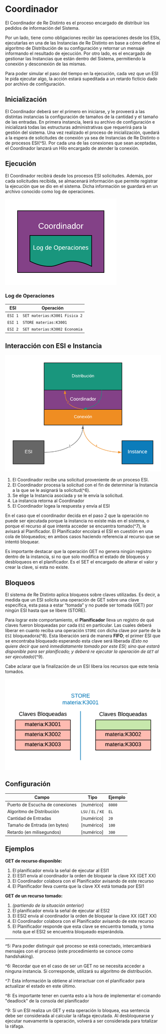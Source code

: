 # Coordinador

El Coordinador de Re Distinto es el proceso encargado de distribuir los pedidos de información del Sistema.

Por un lado, tiene como obligaciones recibir las operaciones desde los ESIs, ejecutarlas en una de las Instancias de Re Distinto en base a cómo define el algoritmo de Distribución de su configuración y retornar un mensaje informando el resultado de ejecución. Por otro lado, es el encargado de gestionar las Instancias que están dentro del Sistema, permitiendo la conexión y desconexión de las mismas.

Para poder simular el paso del tiempo en la ejecución, cada vez que un ESI le pida ejecutar algo, la acción estará supeditada a un retardo ficticio dado por archivo de configuración.

## Inicialización

El Coordinador deberá ser el primero en iniciarse, y le proveerá a las distintas instancias la configuración de tamaños de la cantidad y el tamaño de las entradas. En primera instancia, leerá su archivo de configuración e inicializará todas las estructuras administrativas que requerirá para la gestión del sistema. Una vez realizado el proceso de inicialización, quedará a la espera de solicitudes de conexión ya sea de Instancias de Re Distinto o de procesos ESI(^5). Por cada una de las conexiones que sean aceptadas, el Coordinador lanzará un Hilo encargado de atender la conexión.

## Ejecución

El Coordinador recibirá desde los procesos ESI solicitudes. Además, por cada solicitudes recibida, se almacenará información que permite registrar la ejecución que se dio en el sistema. Dicha información se guardará en un archivo conocido como log de operaciones.

![Log de Operaciones del Coordinador](assets/log-operaciones.png)

### Log de Operaciones

| ESI     | Operación                       |
|---------|---------------------------------|
| `ESI 1` | `SET materias:K3001 Fisica 2` |
| `ESI 1` | `STORE materias:K3001`          |
| `ESI 2` | `SET materias:K3002 Economia` |

## Interacción con ESI e Instancia

![Interacción con ESI e Instancia](assets/interaccion-esi-instancia.png)

1. El Coordinador recibe una solicitud proveniente de un proceso ESI.
2. El Coordinador procesa la solicitud con el fin de determinar la Instancia a la que se le asignará la solicitud(^6).
3. Se elige la Instancia asociada y se le envía la solicitud.
4. La instancia retorna al Coordinador
5. El Coordinador logea la respuesta y envía al ESI

En el caso que el coordinador decida en el paso 2 que la operación no puede ser ejecutada porque la instancia no existe más en el sistema, o porque el recurso al que intenta acceder se encuentra tomado(^7), le avisará al Planificador. El Planificador encolará el ESI en cuestión en una cola de bloqueados; en ambos casos haciendo referencia al recurso que se intentó bloquear.

Es importante destacar que la operación GET no genera ningún registro dentro de la instancia, si no que solo modifica el estado de bloqueos y desbloqueos en el planificador. Es el SET el encargado de alterar el valor y crear la clave, si esta no existe.

## Bloqueos

El sistema de Re Distinto aplica bloqueos sobre claves utilizadas. Es decir, a medida que un ESI solicita una operación de GET sobre una clave específica, esta pasa a estar “tomada” y no puede ser tomada (GET) por ningún ESI hasta que se libere (STORE).

Para lograr este comportamiento, el **Planificador** lleva un registro de qué claves fueron bloqueadas por cada `ESI` en particular. Las cuales deberá liberar en cuanto reciba una operación `STORE` con dicha clave por parte de la `ESI` bloqueadora(^8). Esta liberación será de manera **FIFO**; el primer ESI que se encontraba bloqueado esperando esta clave será liberada _(Esto no quiere decir que será inmediatamente tomado por este ESI; sino que estará disponible para ser planificado; y deberá re ejecutar la operación de `GET` al ser ejecutado)_(^9).

Cabe aclarar que la finalización de un ESI libera los recursos que este tenía tomados.

![Claves de un STORE](assets/claves-store.png)

## Configuración

| Campo                           | Tipo                | Ejemplo |
|---------------------------------|---------------------|---------|
| Puerto de Escucha de conexiones | [numérico]          | `8000`  |
| Algoritmo de Distribución       | `LSU` / `EL` / `KE` | `EL`    |
| Cantidad de Entradas            | [numérico]          | `20`    |
| Tamaño de Entrada (en bytes)    | [numérico]          | `100`   |
| Retardo (en milisegundos)       | [numérico]          | `300`   |

## Ejemplos

**GET de recurso disponible:**

1. El planificador envía la señal de ejecutar al ESI1
2. El ESI1 envía al coordinador la orden de bloquear la clave XX (GET XX)
3. El Coordinador colabora con el Planificador avisando de este recurso
4. El Planificador lleva cuenta que la clave XX está tomada por ESI1

**GET de un recurso tomado:**

1. _(partiendo de la situación anterior)_
2. El planificador envía la señal de ejecutar al ESI2
3. El ESI2 envía al coordinador la orden de bloquear la clave XX (GET XX)
4. El Coordinador colabora con el Planificador avisando de este recurso
5. El Planificador responde que esta clave se encuentra tomada, y toma nota que el ESI2 se encuentra bloqueado esperándola.

---

^5: Para poder distinguir qué proceso se está conectado, intercambiará mensajes con el proceso (este procedimiento se conoce como handshaking).

^6: Recordar que en el caso de ser un GET no se necesita acceder a ninguna instancia. Si corresponde, utilizará su algoritmo de distribución.

^7: Esta información la obtiene al interactuar con el planificador para actualizar el estado en este último.

^8: Es importante tener en cuenta esto a la hora de implementar el comando "deadlock" de la consola del planificador

^9: Si un ESI realiza un GET y esta operación lo bloquea, esa sentencia debe ser considerada al calcular la ráfaga ejecutada. Al desbloquearse y ejecutar nuevamente la operación, volverá a ser considerada para totalizar la ráfaga.
